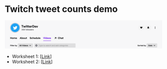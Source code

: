 # Twitch tweet counts demo

![](banner.png)

- Worksheet 1:  \[[Link](https://raw.githack.com/cjbarrie/twitter_twitch2/main/demo_tweet_counts.html)\]
- Worksheet 2:  \[[Link](https://raw.githack.com/cjbarrie/twitter_twitch2/main/demo_tweet_counts2.html)\]

